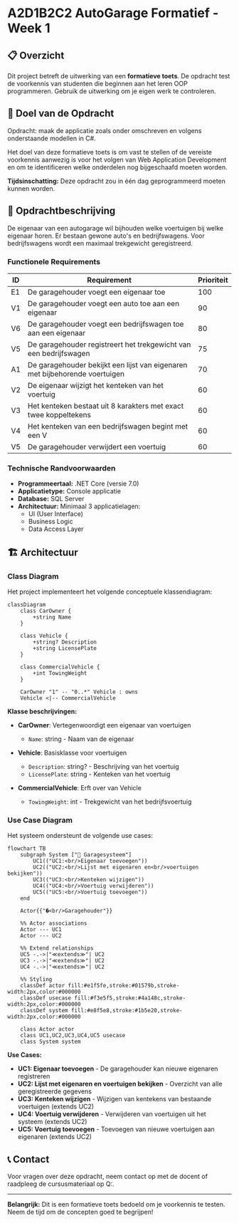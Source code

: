 # A2D1B2C2 AutoGarage Formatief - Week 1

## 📋 Overzicht

Dit project betreft de uitwerking van een **formatieve toets**. De opdracht test de voorkennis van studenten die beginnen aan het leren OOP programmeren. Gebruik de uitwerking om je eigen werk te controleren.

## 🎯 Doel van de Opdracht

Opdracht: maak de applicatie zoals onder omschreven en volgens onderstaande modellen in C#.

Het doel van deze formatieve toets is om vast te stellen of de vereiste voorkennis aanwezig is voor het volgen van Web Application Development en om te identificeren welke onderdelen nog bijgeschaafd moeten worden. 

**Tijdsinschatting:** Deze opdracht zou in één dag geprogrammeerd moeten kunnen worden.

## 📝 Opdrachtbeschrijving

De eigenaar van een autogarage wil bijhouden welke voertuigen bij welke eigenaar horen. Er bestaan gewone auto's en bedrijfswagens. Voor bedrijfswagens wordt een maximaal trekgewicht geregistreerd.

### Functionele Requirements

| ID | Requirement | Prioriteit |
|----|-------------|------------|
| E1 | De garagehouder voegt een eigenaar toe | 100 |
| V1 | De garagehouder voegt een auto toe aan een eigenaar | 90 |
| V6 | De garagehouder voegt een bedrijfswagen toe aan een eigenaar | 80 |
| V5 | De garagehouder registreert het trekgewicht van een bedrijfswagen | 75 |
| A1 | De garagehouder bekijkt een lijst van eigenaren met bijbehorende voertuigen | 70 |
| V2 | De eigenaar wijzigt het kenteken van het voertuig | 60 |
| V3 | Het kenteken bestaat uit 8 karakters met exact twee koppeltekens | 60 |
| V4 | Het kenteken van een bedrijfswagen begint met een V | 60 |
| V5 | De garagehouder verwijdert een voertuig | 60 |

### Technische Randvoorwaarden

- **Programmeertaal:** .NET Core (versie 7.0)
- **Applicatietype:** Console applicatie
- **Database:** SQL Server
- **Architectuur:** Minimaal 3 applicatielagen:
  - UI (User Interface)
  - Business Logic
  - Data Access Layer

## 🏗️ Architectuur

### Class Diagram
Het project implementeert het volgende conceptuele klassendiagram:

```mermaid
classDiagram
    class CarOwner {
        +string Name
    }
    
    class Vehicle {
        +string? Description
        +string LicensePlate
    }
    
    class CommercialVehicle {
        +int TowingWeight
    }
    
    CarOwner "1" -- "0..*" Vehicle : owns
    Vehicle <|-- CommercialVehicle
```

**Klasse beschrijvingen:**
- **CarOwner**: Vertegenwoordigt een eigenaar van voertuigen
  - `Name`: string - Naam van de eigenaar
  
- **Vehicle**: Basisklasse voor voertuigen
  - `Description`: string? - Beschrijving van het voertuig
  - `LicensePlate`: string - Kenteken van het voertuig
  
- **CommercialVehicle**: Erft over van Vehicle
  - `TowingWeight`: int - Trekgewicht van het bedrijfsvoertuig

### Use Case Diagram
Het systeem ondersteunt de volgende use cases:

```mermaid
flowchart TB
    subgraph System ["🏢 Garagesysteem"]
        UC1(("UC1:<br/>Eigenaar toevoegen"))
        UC2(("UC2:<br/>Lijst met eigenaren en<br/>voertuigen bekijken"))
        UC3(("UC3:<br/>Kenteken wijzigen"))
        UC4(("UC4:<br/>Voertuig verwijderen"))
        UC5(("UC5:<br/>Voertuig toevoegen"))
    end
    
    Actor{{"�<br/>Garagehouder"}}
    
    %% Actor associations
    Actor --- UC1
    Actor --- UC2
    
    %% Extend relationships
    UC5 -.->|"≪extends≫"| UC2
    UC3 -.->|"≪extends≫"| UC2
    UC4 -.->|"≪extends≫"| UC2
    
    %% Styling
    classDef actor fill:#e1f5fe,stroke:#01579b,stroke-width:2px,color:#000000
    classDef usecase fill:#f3e5f5,stroke:#4a148c,stroke-width:2px,color:#000000
    classDef system fill:#e8f5e8,stroke:#1b5e20,stroke-width:2px,color:#000000
    
    class Actor actor
    class UC1,UC2,UC3,UC4,UC5 usecase
    class System system
```

**Use Cases:**
- **UC1: Eigenaar toevoegen** - De garagehouder kan nieuwe eigenaren registreren
- **UC2: Lijst met eigenaren en voertuigen bekijken** - Overzicht van alle geregistreerde gegevens
- **UC3: Kenteken wijzigen** - Wijzigen van kentekens van bestaande voertuigen (extends UC2)
- **UC4: Voertuig verwijderen** - Verwijderen van voertuigen uit het systeem (extends UC2)
- **UC5: Voertuig toevoegen** - Toevoegen van nieuwe voertuigen aan eigenaren (extends UC2)

## 📞 Contact

Voor vragen over deze opdracht, neem contact op met de docent of raadpleeg de cursusmateriaal op Q:\.

---

**Belangrijk:** Dit is een formatieve toets bedoeld om je voorkennis te testen. Neem de tijd om de concepten goed te begrijpen!
